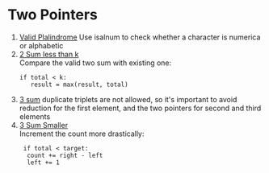 # Two Pointers
1. [Valid Plalindrome](https://leetcode.com/problems/valid-palindrome)
   Use isalnum to check whether a character is numerica or alphabetic
2. [2 Sum less than k](https://leetcode.com/problems/two-sum-less-than-k)  
   Compare the valid two sum with existing one:
   ```
   if total < k:
      result = max(result, total)
   ```
3. [3 sum](https://leetcode.com/problems/3sum)
   duplicate triplets are not allowed, so it's important to avoid reduction for the first element, and the two pointers for second and third elements
4. [3 Sum Smaller](https://leetcode.com/problems/3sum-smaller)  
   Increment the count more drastically:
   ```
    if total < target:
     count += right - left
     left += 1
   ```
   
